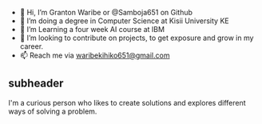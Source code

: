 - 👋 Hi, I’m Granton Waribe or @Samboja651 on Github
- 👀 I’m doing a degree in Computer Science at Kisii University KE
- 🌱 I’m Learning a four week AI course at IBM
- 💞️ I’m looking to contribute on projects, to get exposure and grow in my career.
- 📫 Reach me via waribekihiko651@gmail.com

<!---
Samboja651/Samboja651 is a ✨ special ✨ repository because its `README.md` (this file) appears on your GitHub profile.
You can click the Preview link to take a look at your changes.
--->
## subheader
I'm a curious person who likes to create solutions and explores different ways of solving a problem.
